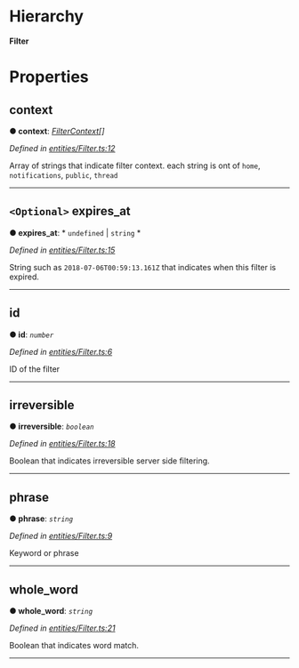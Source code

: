 

# Hierarchy

**Filter**

# Properties

<a id="context"></a>

##  context

**● context**: *[FilterContext](../modules/_entities_filter_.md#filtercontext)[]*

*Defined in [entities/Filter.ts:12](https://github.com/lagunehq/core/blob/ae202cb/src/entities/Filter.ts#L12)*

Array of strings that indicate filter context. each string is ont of `home`, `notifications`, `public`, `thread`

___
<a id="expires_at"></a>

## `<Optional>` expires_at

**● expires_at**: * `undefined` &#124; `string`
*

*Defined in [entities/Filter.ts:15](https://github.com/lagunehq/core/blob/ae202cb/src/entities/Filter.ts#L15)*

String such as `2018-07-06T00:59:13.161Z` that indicates when this filter is expired.

___
<a id="id"></a>

##  id

**● id**: *`number`*

*Defined in [entities/Filter.ts:6](https://github.com/lagunehq/core/blob/ae202cb/src/entities/Filter.ts#L6)*

ID of the filter

___
<a id="irreversible"></a>

##  irreversible

**● irreversible**: *`boolean`*

*Defined in [entities/Filter.ts:18](https://github.com/lagunehq/core/blob/ae202cb/src/entities/Filter.ts#L18)*

Boolean that indicates irreversible server side filtering.

___
<a id="phrase"></a>

##  phrase

**● phrase**: *`string`*

*Defined in [entities/Filter.ts:9](https://github.com/lagunehq/core/blob/ae202cb/src/entities/Filter.ts#L9)*

Keyword or phrase

___
<a id="whole_word"></a>

##  whole_word

**● whole_word**: *`string`*

*Defined in [entities/Filter.ts:21](https://github.com/lagunehq/core/blob/ae202cb/src/entities/Filter.ts#L21)*

Boolean that indicates word match.

___

